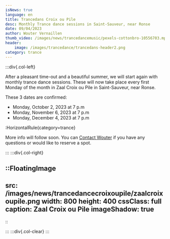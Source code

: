 ```yaml
---
isNews: true
language: en
title: Trancedans Croix ou Pile 
desc: Monthly Trance dance sessions in Saint-Sauveur, near Ronse
date: 09/04/2023
author: Wouter Vernaillen
thumb_video: /images/news/trancedancemusic/pexels-cottonbro-10556703.mp4
header:
    image: /images/trancedance/trancedans-header2.png
category: trance
---
```


:::div{.col-left}

After a pleasant time-out and a beautiful summer, we will start again with monthly trance dance sessions.
These will now take place every first Monday of the month in Zaal Croix ou Pile in Saint-Sauveur, near Ronse.

These 3 dates are confirmed:
* Monday, October 2, 2023 at 7 p.m
* Monday, November 6, 2023 at 7 p.m
* Monday, December 4, 2023 at 7 p.m

:HorizontalRule{category=trance}

More info will follow soon.
You can [Contact Wouter](/contact) if you have any questions or would like to reserve a spot.

:::
:::div{.col-right}

::FloatingImage
---
src: /images/news/trancedancecroixoupile/zaalcroixoupile.png
width: 800
height: 400
cssClass: full
caption: Zaal Croix ou Pile
imageShadow: true
---
::

:::
:::div{.col-clear}
:::